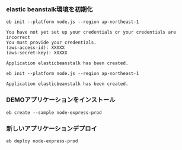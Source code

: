 ### elastic beanstalk環境を初期化

```
eb init --platform node.js --region ap-northeast-1

You have not yet set up your credentials or your credentials are incorrect
You must provide your credentials.
(aws-access-id): XXXXX
(aws-secret-key): XXXXX

Application elasticbeanstalk has been created.
```


```
eb init --platform node.js --region ap-northeast-1

Application elasticbeanstalk has been created.
```

### DEMOアプリケーションをインストール

```
eb create --sample node-express-prod
```

### 新しいアプリケーションデプロイ

```
eb deploy node-express-prod
```
